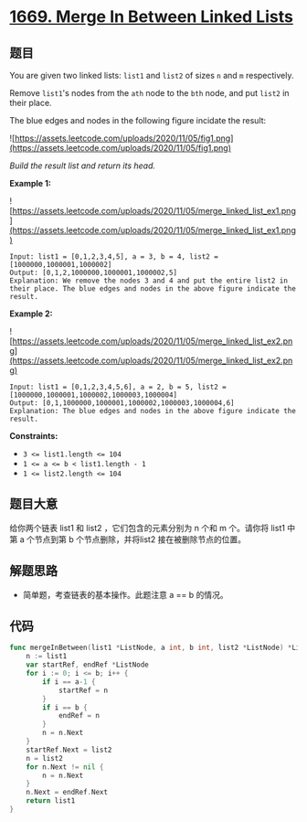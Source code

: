 # [1669. Merge In Between Linked Lists](https://leetcode.com/problems/merge-in-between-linked-lists/)


## 题目

You are given two linked lists: `list1` and `list2` of sizes `n` and `m` respectively.

Remove `list1`'s nodes from the `ath` node to the `bth` node, and put `list2` in their place.

The blue edges and nodes in the following figure incidate the result:

![https://assets.leetcode.com/uploads/2020/11/05/fig1.png](https://assets.leetcode.com/uploads/2020/11/05/fig1.png)

*Build the result list and return its head.*

**Example 1:**

![https://assets.leetcode.com/uploads/2020/11/05/merge_linked_list_ex1.png](https://assets.leetcode.com/uploads/2020/11/05/merge_linked_list_ex1.png)

```
Input: list1 = [0,1,2,3,4,5], a = 3, b = 4, list2 = [1000000,1000001,1000002]
Output: [0,1,2,1000000,1000001,1000002,5]
Explanation: We remove the nodes 3 and 4 and put the entire list2 in their place. The blue edges and nodes in the above figure indicate the result.

```

**Example 2:**

![https://assets.leetcode.com/uploads/2020/11/05/merge_linked_list_ex2.png](https://assets.leetcode.com/uploads/2020/11/05/merge_linked_list_ex2.png)

```
Input: list1 = [0,1,2,3,4,5,6], a = 2, b = 5, list2 = [1000000,1000001,1000002,1000003,1000004]
Output: [0,1,1000000,1000001,1000002,1000003,1000004,6]
Explanation: The blue edges and nodes in the above figure indicate the result.

```

**Constraints:**

- `3 <= list1.length <= 104`
- `1 <= a <= b < list1.length - 1`
- `1 <= list2.length <= 104`

## 题目大意

给你两个链表 list1 和 list2 ，它们包含的元素分别为 n 个和 m 个。请你将 list1 中第 a 个节点到第 b 个节点删除，并将list2 接在被删除节点的位置。

## 解题思路

- 简单题，考查链表的基本操作。此题注意 a == b 的情况。

## 代码

```go
func mergeInBetween(list1 *ListNode, a int, b int, list2 *ListNode) *ListNode {
    n := list1
    var startRef, endRef *ListNode
    for i := 0; i <= b; i++ {
        if i == a-1 {
            startRef = n
        }
        if i == b {
            endRef = n
        }
        n = n.Next
    }
    startRef.Next = list2
    n = list2
    for n.Next != nil {
        n = n.Next
    }
    n.Next = endRef.Next
    return list1
}
```